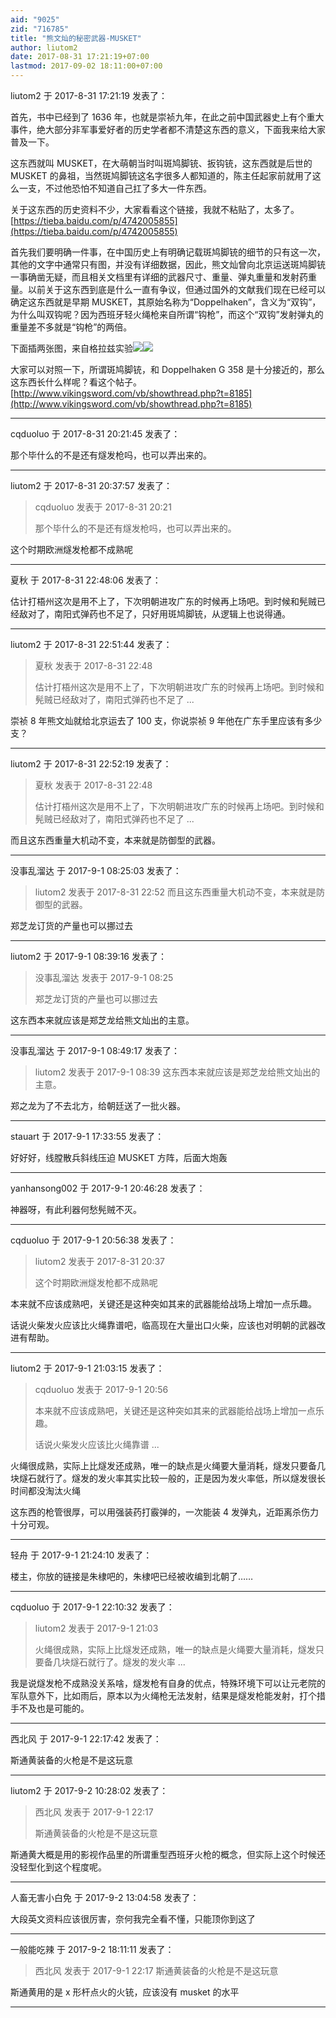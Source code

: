 ```yaml
---
aid: "9025"
zid: "716785"
title: "熊文灿的秘密武器-MUSKET"
author: liutom2
date: 2017-08-31 17:21:19+07:00
lastmod: 2017-09-02 18:11:00+07:00
---
```


liutom2 于 2017-8-31 17:21:19 发表了：

首先，书中已经到了 1636 年，也就是崇祯九年，在此之前中国武器史上有个重大事件，绝大部分非军事爱好者的历史学者都不清楚这东西的意义，下面我来给大家普及一下。

这东西就叫 MUSKET，在大萌朝当时叫斑鸠脚铳、扳钩铳，这东西就是后世的 MUSKET 的鼻祖，当然斑鸠脚铳这名字很多人都知道的，陈主任起家前就用了这么一支，不过他恐怕不知道自己扛了多大一件东西。

关于这东西的历史资料不少，大家看看这个链接，我就不粘贴了，太多了。[https://tieba.baidu.com/p/4742005855](https://tieba.baidu.com/p/4742005855)

首先我们要明确一件事，在中国历史上有明确记载斑鸠脚铳的细节的只有这一次，其他的文字中通常只有图，并没有详细数据，因此，熊文灿曾向北京运送斑鸠脚铳一事确凿无疑，而且相关文档里有详细的武器尺寸、重量、弹丸重量和发射药重量。以前关于这东西到底是什么一直有争议，但通过国外的文献我们现在已经可以确定这东西就是早期 MUSKET，其原始名称为“Doppelhaken”，含义为“双钩”，为什么叫双钩呢？因为西班牙轻火绳枪来自所谓“钩枪”，而这个“双钩”发射弹丸的重量差不多就是“钩枪”的两倍。

下面插两张图，来自格拉兹实验![](https://journals.lib.unb.ca/journalimages/MCR/1995/Vol_42/mcr42art09_ta1.jpg)![](https://journals.lib.unb.ca/journalimages/MCR/1995/Vol_42/mcr42art09_ta2.jpg)

大家可以对照一下，所谓斑鸠脚铳，和 Doppelhaken G 358 是十分接近的，那么这东西长什么样呢？看这个帖子。[http://www.vikingsword.com/vb/showthread.php?t=8185](http://www.vikingsword.com/vb/showthread.php?t=8185)

---

cqduoluo 于 2017-8-31 20:21:45 发表了：

那个毕什么的不是还有燧发枪吗，也可以弄出来的。

---

liutom2 于 2017-8-31 20:37:57 发表了：

> cqduoluo 发表于 2017-8-31 20:21
>
> 那个毕什么的不是还有燧发枪吗，也可以弄出来的。

这个时期欧洲燧发枪都不成熟呢

---

夏秋 于 2017-8-31 22:48:06 发表了：

估计打梧州这次是用不上了，下次明朝进攻广东的时候再上场吧。到时候和髡贼已经敌对了，南阳式弹药也不足了，只好用斑鸠脚铳，从逻辑上也说得通。

---

liutom2 于 2017-8-31 22:51:44 发表了：

> 夏秋 发表于 2017-8-31 22:48
>
> 估计打梧州这次是用不上了，下次明朝进攻广东的时候再上场吧。到时候和髡贼已经敌对了，南阳式弹药也不足了 ...

崇祯 8 年熊文灿就给北京运去了 100 支，你说崇祯 9 年他在广东手里应该有多少支？

---

liutom2 于 2017-8-31 22:52:19 发表了：

> 夏秋 发表于 2017-8-31 22:48
>
> 估计打梧州这次是用不上了，下次明朝进攻广东的时候再上场吧。到时候和髡贼已经敌对了，南阳式弹药也不足了 ...

而且这东西重量大机动不变，本来就是防御型的武器。

---

没事乱溜达 于 2017-9-1 08:25:03 发表了：

> liutom2 发表于 2017-8-31 22:52 而且这东西重量大机动不变，本来就是防御型的武器。

郑芝龙订货的产量也可以挪过去

---

liutom2 于 2017-9-1 08:39:16 发表了：

> 没事乱溜达 发表于 2017-9-1 08:25
>
> 郑芝龙订货的产量也可以挪过去

这东西本来就应该是郑芝龙给熊文灿出的主意。

---

没事乱溜达 于 2017-9-1 08:49:17 发表了：

> liutom2 发表于 2017-9-1 08:39 这东西本来就应该是郑芝龙给熊文灿出的主意。

郑之龙为了不去北方，给朝廷送了一批火器。

---

stauart 于 2017-9-1 17:33:55 发表了：

好好好，线膛散兵斜线压迫 MUSKET 方阵，后面大炮轰

---

yanhansong002 于 2017-9-1 20:46:28 发表了：

神器呀，有此利器何愁髡贼不灭。

---

cqduoluo 于 2017-9-1 20:56:38 发表了：

> liutom2 发表于 2017-8-31 20:37
>
> 这个时期欧洲燧发枪都不成熟呢

本来就不应该成熟吧，关键还是这种突如其来的武器能给战场上增加一点乐趣。

话说火柴发火应该比火绳靠谱吧，临高现在大量出口火柴，应该也对明朝的武器改进有帮助。

---

liutom2 于 2017-9-1 21:03:15 发表了：

> cqduoluo 发表于 2017-9-1 20:56
>
> 本来就不应该成熟吧，关键还是这种突如其来的武器能给战场上增加一点乐趣。
>
> 话说火柴发火应该比火绳靠谱 ...

火绳很成熟，实际上比燧发还成熟，唯一的缺点是火绳要大量消耗，燧发只要备几块燧石就行了。燧发的发火率其实比较一般的，正是因为发火率低，所以燧发很长时间都没淘汰火绳

这东西的枪管很厚，可以用强装药打霰弹的，一次能装 4 发弹丸，近距离杀伤力十分可观。

---

轻舟 于 2017-9-1 21:24:10 发表了：

楼主，你放的链接是朱棣吧的，朱棣吧已经被收编到北朝了……

---

cqduoluo 于 2017-9-1 22:10:32 发表了：

> liutom2 发表于 2017-9-1 21:03
>
> 火绳很成熟，实际上比燧发还成熟，唯一的缺点是火绳要大量消耗，燧发只要备几块燧石就行了。燧发的发火率 ...

我是说燧发枪不成熟没关系啥，燧发枪有自身的优点，特殊环境下可以让元老院的军队意外下，比如雨后，原本以为火绳枪无法发射，结果是燧发枪能发射，打个措手不及也是可能的。

---

西北风 于 2017-9-1 22:17:42 发表了：

斯通黄装备的火枪是不是这玩意

---

liutom2 于 2017-9-2 10:28:02 发表了：

> 西北风 发表于 2017-9-1 22:17
>
> 斯通黄装备的火枪是不是这玩意

斯通黄大概是用的影视作品里的所谓重型西班牙火枪的概念，但实际上这个时候还没轻型化到这个程度呢。

---

人畜无害小白免 于 2017-9-2 13:04:58 发表了：

大段英文资料应该很厉害，奈何我完全看不懂，只能顶你到这了

---

一般能吃辣 于 2017-9-2 18:11:11 发表了：

> 西北风 发表于 2017-9-1 22:17 斯通黄装备的火枪是不是这玩意

斯通黄用的是 x 形杆点火的火铳，应该没有 musket 的水平

---
